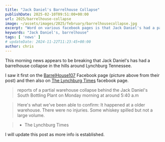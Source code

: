 ```yaml
---
title: "Jack Daniel's Barrelhouse Collapse"
publishDate: 2025-02-10T09:51:00+00:00
url: 2025/barrelhouse-collapse
image: ~/assets/images/2025/february/barrelhousecollapse.jpg
excerpt: "Word on various facebook pages is that Jack Daniel's had a partial barrelhouse collapse this morning."
keywords: "Jack Daniel's, barrelhouse"
tags: [ 'news' ]
# updateDate: 2024-11-22T11:23:45+00:00
author: chris
---
```

This morning news appears to be breaking that Jack Daniel's has had a barrelhouse collapse in the hills around Lynchburg Tennessee.

I saw it first on the [BarrelHouse107](https://www.facebook.com/Barrelhouse107) Facebook page (picture above from their post) and then also on [The Lynchburg Times](https://www.facebook.com/lynchburgtimes) facebook page.

> reports of a partial warehouse collapse behind the Jack Daniel's South Bottling Plant on Monday morning at around 5:40 a.m

> Here's what we've been able to confirm: It happened at a older warehouse. There were no injuries. Some whiskey spilled but not a large volume.

> - The Lynchburg Times

I will update this post as more info is established.

